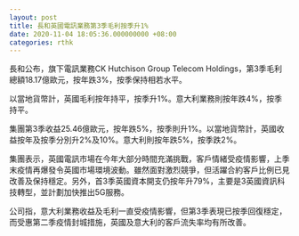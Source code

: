 ```yaml
---
layout: post
title: 長和英國電訊業務第3季毛利按季升1%
date: 2020-11-04 18:05:36.000000000 +08:00
categories: rthk
---
```


長和公布，旗下電訊業務CK Hutchison Group Telecom Holdings，第3季毛利總額18.17億歐元，按年跌3%，按季保持相若水平。

以當地貨幣計，英國毛利按年持平，按季升1%。意大利業務則按年跌4%，按季持平。

集團第3季收益25.46億歐元，按年跌5%，按季則升1%。以當地貨幣計，英國收益按年及按季分別升2%及10%。意大利則按年跌5%，按季跌2%。

集團表示，英國電訊市場在今年大部分時間充滿挑戰，客戶情緒受疫情影響，上季末疫情再爆發令英國市場環境波動。雖然面對激烈競爭，但活躍合約客戶比例已見改善及保持穩定。另外，首3季英國資本開支仍按年升79%，主要是3英國資訊科技轉型，並計劃加快推出5G服務。

公司指，意大利業務收益及毛利一直受疫情影響，但第3季表現已按季回復穩定，而受惠第二季疫情封城措施，英國及意大利的客戶流失率均有所改善。
